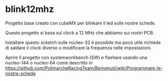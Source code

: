 # blink12mhz

Progetto base creato con cubeMX per blinkare il led sulle nostre schede.

Questo progetto si basa sul clock a 12 MHz che abbiamo sui nostri PCB.

Installare questo scketch sulle nucleo-32 è possibile ma poco utile richiede di saldare il clock 
diverso o modificare la frequenza nelle impostazioni.


Aprire il progetto con systemworkbench (SW) e flashare usando una nucleo-144 o nucleo-64 come 
descritto in 
https://github.com/PolimarcheRacingTeam/Benvenuti/wiki/Programmare-le-nostre-schede
